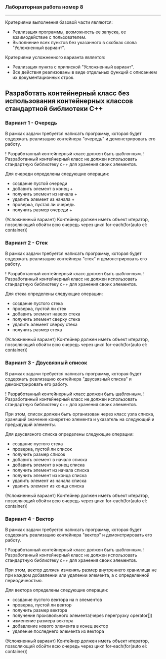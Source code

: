 ### Лабораторная работа номер 8
----------------------------------


Критериями выполнения базовой части являются:
- Реализация программы, возможность ее запуска, ее взаимодействие с пользователем.
- Выполнение всех пунктов без указанного в скобках слова "Усложненный вариант".

Критериями усложненного варианта является:
- Реализация пункта с припиской "Усложненный вариант".
- Все действия реализованы в виде отдельных функций с описанием их документационных строк.

## Разработать контейнерный класс без использования контейнерных классов стандартной библиотеки C++

### Вариант 1 - Очередь

В рамках задачи требуется написать программу, которая будет содержать реализацию контейнера "очередь" и демонстрировать его работу.

! Разработанный контейнерный класс должен быть шаблонным.
! Разработанный контейнерный класс не должен использовать стандартную библиотеку c++ для хранения своих элементов.

Для очереди определены следующие операции:
- создание пустой очереди
- добавить элемент в конец +
- получить элемент из начала +
- удалить элемент из начала +
- проверка, пустая ли очередь
- получить размер очереди +

(Усложненный вариант) Контейнер должен иметь объект итератор, позволяющий обойти всю очередь через цикл for-each(for(auto el: container))

### Вариант 2 - Стек

В рамках задачи требуется написать программу, которая будет содержать реализацию контейнера "стек" и демонстрировать его работу.

! Разработанный контейнерный класс должен быть шаблонным.
! Разработанный контейнерный класс не должен использовать стандартную библиотеку c++ для хранения своих элементов.

Для стека определены следующие операции:
- создание пустого стека
- проверка, пустой ли стек
- добавить элемент наверх стека
- получить элемент сверху стека
- удалить элемент сверху стека
- получить размер стека

(Усложненный вариант) Контейнер должен иметь объект итератор, позволяющий обойти всю очередь через цикл for-each(for(auto el: container))


### Вариант 3 - Двусвязный список

В рамках задачи требуется написать программу, которая будет содержать реализацию контейнера "двусвязный списка" и демонстрировать его работу.

! Разработанный контейнерный класс должен быть шаблонным.
! Разработанный контейнерный класс не должен использовать стандартную библиотеку c++ для хранения своих элементов.

При этом, список должен быть организован через класс узла списка, хранящий значение конкретно элемента и указатель на следующий и предыдущий элементы.

Для двусвязного списка определены следующие операции:
- создание пустого стека
- проверка, пустой ли список
- получить размер список
- добавить элемент в начало списка
- добавить элемент в конец списка
- получить элемент из начала списка
- получить элемент из конца списка
- удалить элемент из начала списка
- удалить элемент из конца списка

(Усложненный вариант) Контейнер должен иметь объект итератор, позволяющий обойти всю очередь через цикл for-each(for(auto el: container))

### Вариант 4 - Вектор

В рамках задачи требуется написать программу, которая будет содержать реализацию контейнера "вектор" и демонстрировать его работу.

! Разработанный контейнерный класс должен быть шаблонным.
! Разработанный контейнерный класс не должен использовать стандартную библиотеку c++ для хранения своих элементов.

При этом, вектор должен изменять размер внутреннего хранилища не при каждом добавлении или удалении  элемента, а с определенной периодичностью.

Для вектора определены следующие операции:
- создание пустого вектора на n элементов
- проверка, пустой ли вектор
- получить размер вектора
- получение произвольного элемента(через перегрузку operator[])
- изменение размера вектора
- добавление нового элемента в конец вектор
- удаление последнего элемента из вектора

(Усложненный вариант) Контейнер должен иметь объект итератор, позволяющий обойти всю очередь через цикл for-each(for(auto el: container))